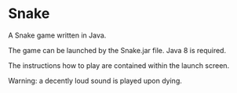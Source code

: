 # Snake
A Snake game written in Java.

The game can be launched by the Snake.jar file. Java 8 is required.

The instructions how to play are contained within the launch screen.

Warning: a decently loud sound is played upon dying.
